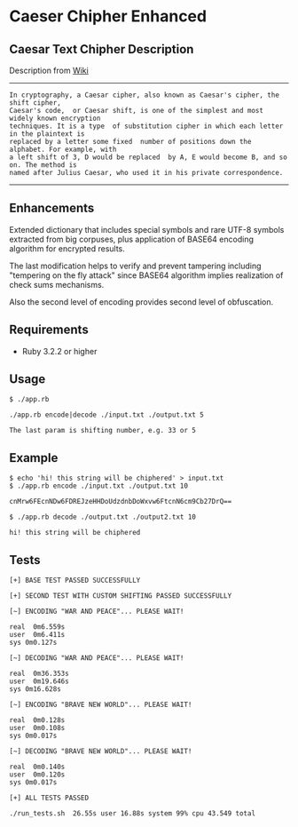 # Caeser Chipher Enhanced

## Caesar Text Chipher Description

Description from [Wiki](https://en.wikipedia.org/wiki/Caesar_cipher)

***
```
In cryptography, a Caesar cipher, also known as Caesar's cipher, the shift cipher, 
Caesar's code,  or Caesar shift, is one of the simplest and most widely known encryption
techniques. It is a type  of substitution cipher in which each letter in the plaintext is
replaced by a letter some fixed  number of positions down the alphabet. For example, with 
a left shift of 3, D would be replaced  by A, E would become B, and so on. The method is 
named after Julius Caesar, who used it in his private correspondence.
```
***

## Enhancements

Extended dictionary that includes special symbols and rare UTF-8 symbols extracted from big corpuses,
plus application of BASE64 encoding algorithm for encrypted results. 

The last modification helps to verify and prevent tampering including "tempering on the fly attack" since BASE64 algorithm implies realization of check sums mechanisms. 

Also the second level of encoding provides second level of obfuscation.

## Requirements

* Ruby 3.2.2 or higher

## Usage

```
$ ./app.rb

./app.rb encode|decode ./input.txt ./output.txt 5

The last param is shifting number, e.g. 33 or 5
```


## Example

```
$ echo 'hi! this string will be chiphered' > input.txt  
$ ./app.rb encode ./input.txt ./output.txt 10

cnMrw6FEcnNDw6FDREJzeHHDoUdzdnbDoWxvw6FtcnN6cm9Cb27DrQ==

$ ./app.rb decode ./output.txt ./output2.txt 10 

hi! this string will be chiphered

```

## Tests

```
[+] BASE TEST PASSED SUCCESSFULLY

[+] SECOND TEST WITH CUSTOM SHIFTING PASSED SUCCESSFULLY

[~] ENCODING "WAR AND PEACE"... PLEASE WAIT!

real  0m6.559s
user  0m6.411s
sys 0m0.127s

[~] DECODING "WAR AND PEACE"... PLEASE WAIT!

real  0m36.353s
user  0m19.646s
sys 0m16.628s

[~] ENCODING "BRAVE NEW WORLD"... PLEASE WAIT!

real  0m0.128s
user  0m0.108s
sys 0m0.017s

[~] DECODING "BRAVE NEW WORLD"... PLEASE WAIT!

real  0m0.140s
user  0m0.120s
sys 0m0.017s

[+] ALL TESTS PASSED

./run_tests.sh  26.55s user 16.88s system 99% cpu 43.549 total
```


